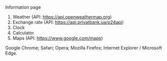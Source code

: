 Information page
1. Weather (API: https://api.openweathermap.org)
2. Exchange rate (API: https://api.privatbank.ua/p24api)
3. Clock
4. Calculator
5. Maps (API: https://www.google.com/maps)

Google Chrome;
Safari;
Opera;
Mozilla Firefox;
Internet Explorer / Microsoft Edge.
